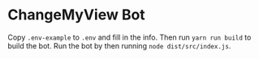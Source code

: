 ChangeMyView Bot
================
Copy `.env-example` to `.env` and fill in the info. Then run `yarn run build` to build the bot. Run the bot by then running `node dist/src/index.js`.
